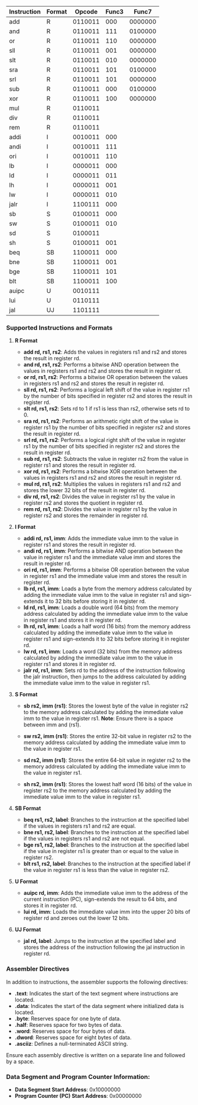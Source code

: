 | Instruction | Format | Opcode | Func3 | Func7   |
|-------------|--------|--------|-------|---------|
| add         | R      | 0110011| 000   | 0000000 |
| and         | R      | 0110011| 111   | 0100000 |
| or          | R      | 0110011| 110   | 0000000 |
| sll         | R      | 0110011| 001   | 0000000 |
| slt         | R      | 0110011| 010   | 0000000 |
| sra         | R      | 0110011| 101   | 0100000 |
| srl         | R      | 0110011| 101   | 0000000 |
| sub         | R      | 0110011| 000   | 0100000 |
| xor         | R      | 0110011| 100   | 0000000 |
| mul         | R      | 0110011|       |         |
| div         | R      | 0110011|       |         |
| rem         | R      | 0110011|       |         |
| addi        | I      | 0010011| 000   |         |
| andi        | I      | 0010011| 111   |         |
| ori         | I      | 0010011| 110   |         |
| lb          | I      | 0000011| 000   |         |
| ld          | I      | 0000011| 011   |         |
| lh          | I      | 0000011| 001   |         |
| lw          | I      | 0000011| 010   |         |
| jalr        | I      | 1100111| 000   |         |
| sb          | S      | 0100011| 000   |         |
| sw          | S      | 0100011| 010   |         |
| sd          | S      | 0100011|       |         |
| sh          | S      | 0100011| 001   |         |
| beq         | SB     | 1100011| 000   |         |
| bne         | SB     | 1100011| 001   |         |
| bge         | SB     | 1100011| 101   |         |
| blt         | SB     | 1100011| 100   |         |
| auipc       | U      | 0010111|       |         |
| lui         | U      | 0110111|       |         |
| jal         | UJ     | 1101111|       |         |


### Supported Instructions and Formats

1. **R Format**
   - **add rd, rs1, rs2**: Adds the values in registers rs1 and rs2 and stores the result in register rd.
   - **and rd, rs1, rs2**: Performs a bitwise AND operation between the values in registers rs1 and rs2 and stores the result in register rd.
   - **or rd, rs1, rs2**: Performs a bitwise OR operation between the values in registers rs1 and rs2 and stores the result in register rd.
   - **sll rd, rs1, rs2**: Performs a logical left shift of the value in register rs1 by the number of bits specified in register rs2 and stores the result in register rd.
   - **slt rd, rs1, rs2**: Sets rd to 1 if rs1 is less than rs2, otherwise sets rd to 0.
   - **sra rd, rs1, rs2**: Performs an arithmetic right shift of the value in register rs1 by the number of bits specified in register rs2 and stores the result in register rd.
   - **srl rd, rs1, rs2**: Performs a logical right shift of the value in register rs1 by the number of bits specified in register rs2 and stores the result in register rd.
   - **sub rd, rs1, rs2**: Subtracts the value in register rs2 from the value in register rs1 and stores the result in register rd.
   - **xor rd, rs1, rs2**: Performs a bitwise XOR operation between the values in registers rs1 and rs2 and stores the result in register rd.
   - **mul rd, rs1, rs2**: Multiplies the values in registers rs1 and rs2 and stores the lower 32 bits of the result in register rd.
   - **div rd, rs1, rs2**: Divides the value in register rs1 by the value in register rs2 and stores the quotient in register rd.
   - **rem rd, rs1, rs2**: Divides the value in register rs1 by the value in register rs2 and stores the remainder in register rd.

2. **I Format**
   - **addi rd, rs1, imm**: Adds the immediate value imm to the value in register rs1 and stores the result in register rd.
   - **andi rd, rs1, imm**: Performs a bitwise AND operation between the value in register rs1 and the immediate value imm and stores the result in register rd.
   - **ori rd, rs1, imm**: Performs a bitwise OR operation between the value in register rs1 and the immediate value imm and stores the result in register rd.
   - **lb rd, rs1, imm**: Loads a byte from the memory address calculated by adding the immediate value imm to the value in register rs1 and sign-extends it to 32 bits before storing it in register rd.
   - **ld rd, rs1, imm**: Loads a double word (64 bits) from the memory address calculated by adding the immediate value imm to the value in register rs1 and stores it in register rd.
   - **lh rd, rs1, imm**: Loads a half word (16 bits) from the memory address calculated by adding the immediate value imm to the value in register rs1 and sign-extends it to 32 bits before storing it in register rd.
   - **lw rd, rs1, imm**: Loads a word (32 bits) from the memory address calculated by adding the immediate value imm to the value in register rs1 and stores it in register rd.
   - **jalr rd, rs1, imm**: Sets rd to the address of the instruction following the jalr instruction, then jumps to the address calculated by adding the immediate value imm to the value in register rs1.

3. **S Format**
   - **sb rs2, imm (rs1)**: Stores the lowest byte of the value in register rs2 to the memory address calculated by adding the immediate value imm to the value in register rs1.
   **Note**: Ensure there is a space between imm and (rs1).

   - **sw rs2, imm (rs1)**: Stores the entire 32-bit value in register rs2 to the memory address calculated by adding the immediate value imm to the value in register rs1.
   - **sd rs2, imm (rs1)**: Stores the entire 64-bit value in register rs2 to the memory address calculated by adding the immediate value imm to the value in register rs1.
   - **sh rs2, imm (rs1)**: Stores the lowest half word (16 bits) of the value in register rs2 to the memory address calculated by adding the immediate value imm to the value in register rs1.
 

4. **SB Format**
   - **beq rs1, rs2, label**: Branches to the instruction at the specified label if the values in registers rs1 and rs2 are equal.
   - **bne rs1, rs2, label**: Branches to the instruction at the specified label if the values in registers rs1 and rs2 are not equal.
   - **bge rs1, rs2, label**: Branches to the instruction at the specified label if the value in register rs1 is greater than or equal to the value in register rs2.
   - **blt rs1, rs2, label**: Branches to the instruction at the specified label if the value in register rs1 is less than the value in register rs2.

5. **U Format**
   - **auipc rd, imm**: Adds the immediate value imm to the address of the current instruction (PC), sign-extends the result to 64 bits, and stores it in register rd.
   - **lui rd, imm**: Loads the immediate value imm into the upper 20 bits of register rd and zeroes out the lower 12 bits.

6. **UJ Format**
   - **jal rd, label**: Jumps to the instruction at the specified label and stores the address of the instruction following the jal instruction in register rd.

### Assembler Directives

In addition to instructions, the assembler supports the following directives:

- **.text**: Indicates the start of the text segment where instructions are located.
- **.data**: Indicates the start of the data segment where initialized data is located.
- **.byte**: Reserves space for one byte of data.
- **.half**: Reserves space for two bytes of data.
- **.word**: Reserves space for four bytes of data.
- **.dword**: Reserves space for eight bytes of data.
- **.asciiz**: Defines a null-terminated ASCII string.

Ensure each assembly directive is written on a separate line and followed by a space.

### Data Segment and Program Counter Information:

- **Data Segment Start Address**: 0x10000000
- **Program Counter (PC) Start Address**: 0x00000000

